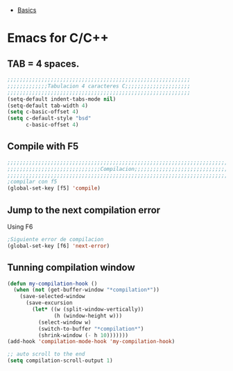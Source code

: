 <!-- TITLE: Emacs -->


* [Basics](/emacs/basics)

# Emacs for C/C++
## TAB = 4 spaces.

```lisp
;;;;;;;;;;;;;;;;;;;;;;;;;;;;;;;;;;;;;;;;;;;;;;;;;;;;;;;;;;;
;;;;;;;;;;;;;Tabulacion 4 caracteres C;;;;;;;;;;;;;;;;;;;;;
;;;;;;;;;;;;;;;;;;;;;;;;;;;;;;;;;;;;;;;;;;;;;;;;;;;;;;;;;;;
(setq-default indent-tabs-mode nil)
(setq-default tab-width 4)
(setq c-basic-offset 4)
(setq c-default-style "bsd"
      c-basic-offset 4)

```

## Compile with F5


```lisp
;;;;;;;;;;;;;;;;;;;;;;;;;;;;;;;;;;;;;;;;;;;;;;;;;;;;;;;;;;;;;;;;;;;;;;;;;;;;;;;;
;;;;;;;;;;;;;;;;;;;;;;;;;;;;;;Compilacion;;;;;;;;;;;;;;;;;;;;;;;;;;;;;;;;;;;;;;;
;;;;;;;;;;;;;;;;;;;;;;;;;;;;;;;;;;;;;;;;;;;;;;;;;;;;;;;;;;;;;;;;;;;;;;;;;;;;;;;;
;compilar con f5
(global-set-key [f5] 'compile)
```

## Jump to the next compilation error

Using F6

```lisp
;Siguiente error de compilacion
(global-set-key [f6] 'next-error)
```

## Tunning compilation window


```lisp
(defun my-compilation-hook ()
  (when (not (get-buffer-window "*compilation*"))
    (save-selected-window
      (save-excursion
        (let* ((w (split-window-vertically))
               (h (window-height w)))
          (select-window w)
          (switch-to-buffer "*compilation*")
          (shrink-window (- h 10)))))))
(add-hook 'compilation-mode-hook 'my-compilation-hook)

;; auto scroll to the end 
(setq compilation-scroll-output 1)
```





